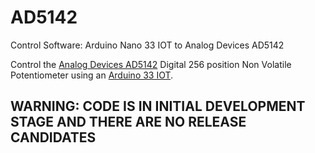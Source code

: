 # AD5142
Control Software: Arduino Nano 33 IOT to Analog Devices AD5142

Control the [Analog Devices AD5142](https://www.analog.com/en/products/ad5142.html) Digital 256 position Non Volatile Potentiometer using an [Arduino 33 IOT](https://store.arduino.cc/usa/nano-33-iot).

## WARNING: CODE IS IN INITIAL DEVELOPMENT STAGE AND THERE ARE NO RELEASE CANDIDATES
